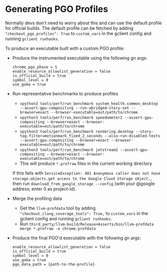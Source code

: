 # Generating PGO Profiles

Normally devs don't need to worry about this and can use the default profile
for official builds.  The default profile can be fetched by adding
`"checkout_pgo_profiles": True` to `custom_vars` in the gclient config and
running `gclient runhooks`.

To produce an executable built with a custom PGO profile:

* Produce the instrumented executable using the following gn args:

  ```
  chrome_pgo_phase = 1
  enable_resource_allowlist_generation = false
  is_official_build = true
  symbol_level = 0
  use_goma = true
  ```

* Run representative benchmarks to produce profiles

  * `vpython3 tools/perf/run_benchmark system_health.common_desktop --assert-gpu-compositing --run-abridged-story-set --browser=exact --browser-executable=out/path/to/chrome`
  * `vpython3 tools/perf/run_benchmark speedometer2 --assert-gpu-compositing --browser=exact --browser-executable=out/path/to/chrome`
  * `vpython3 tools/perf/run_benchmark rendering.desktop --story-tag-filter=motionmark_fixed_2_seconds --also-run-disabled-tests --assert-gpu-compositing --browser=exact --browser-executable=out/path/to/chrome`
  * `vpython3 tools/perf/run_benchmark jetstream2 --assert-gpu-compositing --browser=exact --browser-executable=out/path/to/chrome`
  * This will produce `*.profraw` files in the current working directory

  If this fails with `ServiceException: 401 Anonymous caller does not have storage.objects.get
  access to the Google Cloud Storage object.`, then run `download_from_google_storage --config`
  (with your @google address; enter 0 as project-id).

* Merge the profiling data

  * Get the `llvm-profdata` tool by adding `"checkout_clang_coverage_tools": True,` to `custom_vars` in the gclient config and running `gclient runhooks`.
  * Run `third_party/llvm-build/Release+Asserts/bin/llvm-profdata merge *.profraw -o chrome.profdata`

* Produce the final PGO'd executable with the following gn args:

  ```
  enable_resource_allowlist_generation = false
  is_official_build = true
  symbol_level = 0
  use_goma = true
  pgo_data_path = {path-to-the-profile}
  ```
